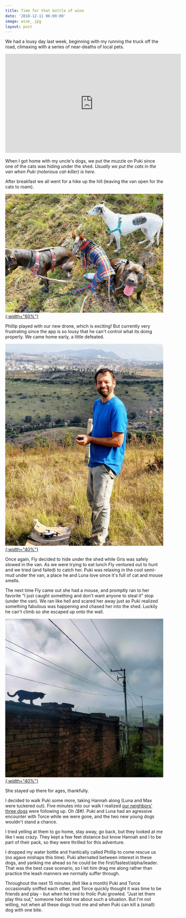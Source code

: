 ```yaml
---
title: Time for that bottle of wine
date: '2018-12-11 06:00:00'
image: wine_.jpg
layout: post
---
```


We had a lousy day last week, beginning with my running the truck off the road, climaxing with a series of near-deaths of local pets.

<iframe width="560" height="315" src="https://www.youtube-nocookie.com/embed/stuQq7zMjDM" frameborder="0" allow="accelerometer; autoplay; encrypted-media; gyroscope; picture-in-picture" allowfullscreen></iframe>


When I got home with my uncle's dogs, we put the muzzle on Puki since one of the cats was hiding under the shed. *Usually we put the cats in the van when Puki (notorious cat-killer) is here.*

After breakfast we all went for a hike up the hill (leaving the van open for the cats to roam).

[![](/images/all_dogs_hike_.jpg){:width="60%"}](/images/all_dogs_hike.jpg)

Phillip played with our new drone, which is exciting! But currently very frustrating since the app is so lousy that he can't control what its doing properly. We came home early, a little defeated.

[![](/images/phil_drone_.jpg){:width="40%"}](/images/phil_drone.jpg)

Once again, Fly decided to hide under the shed while Gris was safely stowed in the van. As we were trying to eat lunch Fly ventured out to hunt and we tried (and failed) to catch her. Puki was relaxing in the cool semi-mud under the van, a place he and Luna love since it's full of cat and mouse smells.

The next time Fly came out she had a mouse, and promptly ran to her favorite "I just caught something and don't want anyone to steal it" stop (under the van). We ran like hell and scared her away just as Puki realized something fabulous was happening and chased her into the shed. Luckily he can't climb so she escaped up onto the wall.

[![](/images/fly_wall_.jpg){:width="40%"}](/images/fly_wall.jpg)

She stayed up there for ages, thankfully.

I decided to walk Puki some more, taking Hannah along (Luna and Max were tuckered out). Five minutes into our walk I realized [our neighbors' three dogs](https://reverdecer.annalisagross.com/2018/12/04/saying-goodbye-to-booker/) were following up. Oh *($#)*. Puki and Luna had an agressive encounter with Torce while we were gone, and the two new young dogs wouldn't stand a chance.

I tried yelling at them to go home, stay away, go back, but they looked at me like I was crazy. They kept a few feet distance but know Hannah and I to be part of their pack, so they were thrilled for this adventure.

I dropped my water bottle and frantically called Phillip to come rescue us (no agave mishaps this time). Puki alternated between interest in these dogs, and yanking me ahead so he could be the first/fastest/alpha/leader. That was the best case scenario, so I let him drag me along rather than practice the leash manners we normally suffer through.

Throughout the next 15 minutes (felt like a month) Puki and Torce occasionally sniffed each other, and Torce quickly thought it was time to be friends and play - but when he tried to frolic Puki growled. "Just let them play this out," someone had told me about such a situation. But I'm not willing, not when all these dogs trust me and when Puki can kill a (small) dog with one bite.